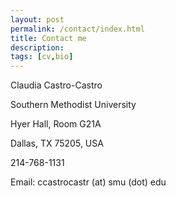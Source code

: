 ```yaml
---
layout: post
permalink: /contact/index.html
title: Contact me
description: 
tags: [cv,bio]
---
```


Claudia Castro-Castro

Southern Methodist University

Hyer Hall, Room G21A

Dallas, TX 75205, USA

214-768-1131

Email: ccastrocastr (at) smu (dot) edu







